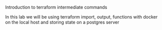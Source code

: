 Introduction to terraform intermediate commands

In this lab we will be using  terraform import, output, functions with docker on the local host and storing state on a postgres server


